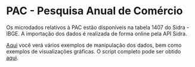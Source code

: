 # PAC - Pesquisa Anual de Comércio

Os microdados relativos à PAC estão disponíveis na tabela 1407 do Sidra - IBGE. A importação dos dados é realizada de forma online pela API Sidra.

[Aqui](https://github.com/FundacaoJoaoPinheiro/R/blob/main/Pesquisas%20do%20IBGE/PAC/pac_sidra.md) você verá vários exemplos de manipulação dos dados, bem como exemplos de 
visualizações gráficas. O script completo pode ser obtido [aqui](https://github.com/FundacaoJoaoPinheiro/R/blob/main/Pesquisas%20do%20IBGE/PAC/pac_sidra.R).
